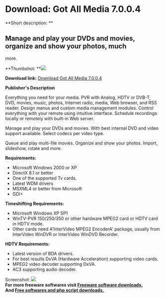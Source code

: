 # Download: Got All Media 7.0.0.4

**Short description: **

## Manage and play your DVDs and movies, organize and show your photos, much
more.

  
**Thumbshot: **![](http://www.freewarefiles.com/screenshot/gotallmedia_md.gif)   
  
**Download link:** [Download Got All Media 7.0.0.4](http://freesoftwares.boysofts.com/Got-All-Media_program_18703.html)  
  

**Publisher's Description**  
  

Everything you need for your media. PVR with Analog, HDTV or DVB-T, DVD,
movies, music, photos, Internet radio, media, Web browser, and RSS reader.
Design menus and custom media management modules. Control everything with your
remote using intuitive interface. Schedule recordings locally or remotely with
built-in Web server.

Manage and play your DVDs and movies. With best internal DVD and video support
available. Select codecs per video type.

Queue and play multi-file movies. Organize and show your photos. Import,
slideshow, rotate and more.

**Requirements:**

  * Microsoft Windows 2000 or XP 
  * DirectX 8.1 or better 
  * One of the supported Tv cards. 
  * Latest WDM drivers 
  * MSXML4 or better from Microsoft 
  * GDI+ 

**Timeshifting Requirements:**

  * Microsoft Windows XP SP1 
  * WinTV-PVR 150/250/350 or other hardware MPEG2 card or HDTV card in HDTV mode. 
  * Other cards need A'InterVideo MPEG2 EncoderA' package, usually from InterVideo WinDVR or InterVideo WinDVD Recorder. 

**HDTV Requirements:**

  * Latest version of BDA drivers. 
  * For best results DxVA (Hardware Acceleration) supporting video cards. 
  * MPEG2 video decoder supporting DxVA. 
  * AC3 supporting audio decoder. 

  
  
Screenshot: ![](http://www.freewarefiles.com/screenshot/gotallmedia.gif)  
**For more freeware softwares visit [Freeware software downloads.](http://freesoftwares.boysofts.com/)**   
**And [Free softwares and php script downloads.](http://www.boysofts.com/)**

